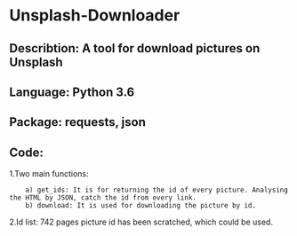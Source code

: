 # Unsplash-Downloader

## Describtion: A tool for download pictures on Unsplash

## Language: Python 3.6
## Package: requests, json

## Code:
1.Two main functions:

        a) get_ids: It is for returning the id of every picture. Analysing the HTML by JSON, catch the id from every link.
        b) download: It is used for downloading the picture by id.
2.Id list:
        742 pages picture id has been scratched, which could be used.
